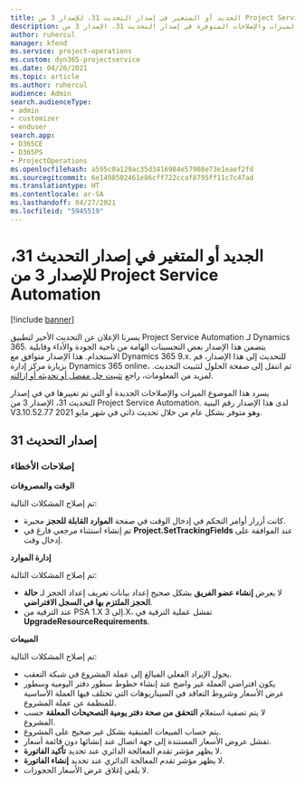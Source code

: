 ```yaml
---
title: الجديد أو المتغير في إصدار التحديث 31، للإصدار 3 من Project Service Automation
description: يسرد هذا الموضوع الميزات والإصلاحات المتوفرة في إصدار التحديث 31، الإصدار 3 من Project Service Automation‬.
author: ruhercul
manager: kfend
ms.service: project-operations
ms.custom: dyn365-projectservice
ms.date: 04/26/2021
ms.topic: article
ms.author: ruhercul
audience: Admin
search.audienceType:
- admin
- customizer
- enduser
search.app:
- D365CE
- D365PS
- ProjectOperations
ms.openlocfilehash: a595c0a129ac35d3416984e57908e73e1eaef2fd
ms.sourcegitcommit: 6e1498502461e86cff722ccaf8795ff11c7c47ad
ms.translationtype: HT
ms.contentlocale: ar-SA
ms.lasthandoff: 04/27/2021
ms.locfileid: "5945519"
---
```

# <a name="whats-new-or-changed-in-project-service-automation-update-release-31-v3"></a>الجديد أو المتغير في إصدار التحديث 31، للإصدار 3 من Project Service Automation

[!include [banner](../includes/psa-now-project-operations.md)]

يسرنا الإعلان عن التحديث الأخير لتطبيق Project Service Automation لـ Dynamics 365. يتضمن هذا الإصدار بعض التحسينات الهامة من ناحية الجودة والأداء وقابلية الاستخدام. هذا الإصدار متوافق مع Dynamics 365 9.x. للتحديث إلى هذا الإصدار، قم بزيارة مركز إدارة Dynamics 365 online، ثم انتقل إلى صفحة الحلول لتثبيت التحديث. لمزيد من المعلومات، راجع [تثبيت حل مفضل أو تحديثه أو إزالته](/power-platform/admin/install-remove-preferred-solution).

يسرد هذا الموضوع الميزات والإصلاحات الجديدة أو التي تم تغييرها في في إصدار التحديث 31، الإصدار 3 من Project Service Automation‬. لدى هذا الإصدار رقم البنية V3.10.52.77 وهو متوفر بشكل عام من خلال تحديث ذاتي في شهر مايو 2021.

## <a name="update-release-31"></a>إصدار التحديث 31

### <a name="bug-fixes"></a>إصلاحات الأخطاء

**الوقت والمصروفات**

تم إصلاح المشكلات التالية:

- كانت أزرار أوامر التحكم في إدخال الوقت في صفحة **الموارد القابلة للحجز** محيرة.
- تم إنشاء استثناء مرجعي فارغ في **Project.SetTrackingFields** عند الموافقة على إدخال وقت.

**إدارة الموارد**

تم إصلاح المشكلات التالية:

- لا يعرض  **إنشاء عضو الفريق**  بشكل صحيح إعداد بيانات تعريف إعداد الحجز لـ **حالة الحجز الملتزم بها في السجل الافتراضي‬**.
- عند الترقية من PSA 1.X إلى 3.X، تفشل عملية الترقية في **UpgradeResourceRequirements**.


**‏المبيعات**

تم إصلاح المشكلات التالية:

- يحول الإيراد الفعلي المبالغ إلى عملة المشروع في شبكة التعقب.
- يكون افتراضي العملة غير واضح عند إنشاء خطوط سطور دفتر اليومية وسطور عرض الأسعار وشروط التعاقد في السيناريوهات التي تختلف فيها العملة الأساسية للمنظمة عن عملة المشروع.
- لا يتم تصفية استعلام **التحقق من صحة دفتر يومية التصحيحات المعلقة** حسب المشروع.
- يتم حساب المبيعات المتبقية بشكل غير صحيح على المشروع.
- تفشل عروض الأسعار المستندة إلى جهة اتصال عند إنشائها دون قائمة أسعار.
- لا يظهر مؤشر تقدم المعالجة الدائري عند تحديد **تأكيد الفاتورة**.
- لا يظهر مؤشر تقدم المعالجة الدائري عند تحديد **إنشاء الفاتورة**.
- لا يلغي إغلاق عرض الأسعار الحجوزات.







